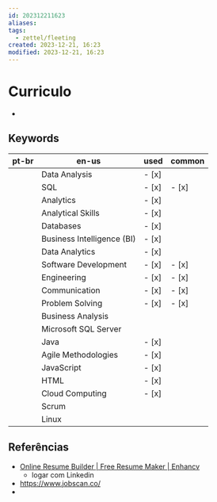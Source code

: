 ```yaml
---
id: 202312211623
aliases: 
tags:
  - zettel/fleeting
created: 2023-12-21, 16:23
modified: 2023-12-21, 16:23
---
```

# Curriculo
<!-- Main content of my thoughts really -->

- 

## Keywords

| pt-br | en-us | used | common |
| ---- | ---- | ---- | ---- |
|  | Data Analysis | - [x] |  |
|  | SQL | - [x] | - [x] |
|  | Analytics | - [x] |  |
|  | Analytical Skills | - [x] |  |
|  | Databases | - [x] |  |
|  | Business Intelligence (BI) | - [x] |  |
|  | Data Analytics | - [x] |  |
|  | Software Development | - [x] | - [x] |
|  | Engineering | - [x] | - [x] |
|  | Communication | - [x] | - [x] |
|  | Problem Solving | - [x] | - [x] |
|  | Business Analysis |  |  |
|  | Microsoft SQL Server |  |  |
|  | Java | - [x] |  |
|  | Agile Methodologies | - [x] |  |
|  | JavaScript | - [x] |  |
|  | HTML | - [x] |  |
|  | Cloud Computing | - [x] |  |
|  | Scrum |  |  |
|  | Linux |  |  |
## Referências
<!-- Links to pages not referenced in the content -->

- [Online Resume Builder | Free Resume Maker | Enhancv](https://enhancv.com/)
	- logar com Linkedin
- https://www.jobscan.co/
- 